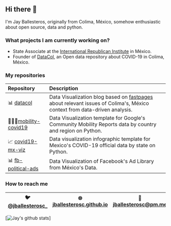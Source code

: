 ## Hi there 👋

I'm Jay Ballesteros, originally from Colima, México, somehow enthusiastic about open source, data and python.

### What projects I am currently working on?

- State Associate at the [International Republican Institute](https://www.iri.org) in México.
- Founder of [DataCol](https://datacol.com.mx), an Open data repository about COVID-19 in Colima, México. 

### My repositories

| Repository | Description |
|:---------------------------------------------------------|:---------------------------------------------------------------------------|
| 📊 [datacol](https://github.com/jballesterosc/datacol) | Data Visualization blog based on [fastpages](https://github.com/fastai/fastpages) about relevant issues of Colima's, México context from data-driven analysis. |
| 🚌🚶‍♀️[mobility-covid19](https://github.com/jballesterosc/mobility-covid19) | Data Visualization template for Google's Community Mobility Reports data by country and region on Python. |
| 📈 [covid19-mx-viz](https://github.com/jballesterosc/covid19-mx-viz) | Data visualization infographic template for Mexico's COVID-19 official data by state on Python. |
| 📊 [fb-political-ads](https://github.com/jballesterosc/fb-political-ads) | Data Visualization of Facebook's Ad Library from México's Data. |



### How to reach me
| 🐦 [@jballesterosc_](https://twitter.com/jballesterosc_) | 🌐 [jballesterosc.github.io](https://jballesterosc.github.io) | 📧 [jballesterosc@pm.me](mailto:jballesterosc@pm.me) | 
|---|---|---|

[![Jay's github stats](https://github-readme-stats.vercel.app/api?username=jbakkesteris)]


<!--
**jballesterosc/jballesterosc** is a ✨ _special_ ✨ repository because its `README.md` (this file) appears on your GitHub profile.

Here are some ideas to get you started:

- 🔭 I’m currently working on ...
- 🌱 I’m currently learning ...
- 👯 I’m looking to collaborate on ...
- 🤔 I’m looking for help with ...
- 💬 Ask me about ...
- 📫 How to reach me: ...
- 😄 Pronouns: ...
- ⚡ Fun fact: ...
-->
